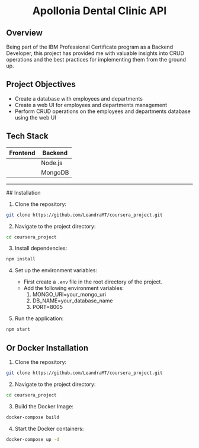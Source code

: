 <div align="center">
  <h1 align="center">Apollonia Dental Clinic API</h1>
</div>

## Overview
Being part of the IBM Professional Certificate program as a Backend Developer, this project has provided me with valuable insights into CRUD operations and the best practices for implementing them from the ground up.

## Project Objectives
- Create a database with employees and departments
- Create a web UI for employees and departments management
- Perform CRUD operations on the employees and departments database using the web UI

## Tech Stack
| Frontend | Backend  |
|----------|----------|
|          | Node.js  |
|          | MongoDB  |

<hr>
## Installation

1. Clone the repository:
```sh
git clone https://github.com/LeandraMT/coursera_project.git
```

2. Navigate to the project directory:
```sh
cd coursera_project
```

3. Install dependencies:
```sh
npm install
```

4. Set up the environment variables:
   - First create a `.env` file in the root directory of the project.
   - Add the following environment variables:
     1. MONGO_URI=your_mongo_uri
     2. DB_NAME=your_database_name
     3. PORT=8005

5. Run the application:
```sh
npm start
```

## Or Docker Installation
1. Clone the repository:
```sh
git clone https://github.com/LeandraMT/coursera_project.git
```

2. Navigate to the project directory:
```sh
cd coursera_project
```

3. Build the Docker Image:
```sh
docker-compose build
```

4. Start the Docker containers:
```sh
docker-compose up -d
```
